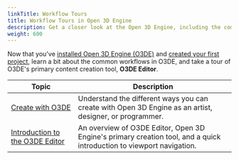 ```yaml
---
linkTitle: Workflow Tours
title: Workflow Tours in Open 3D Engine
description: Get a closer look at the Open 3D Engine, including the common workflows for each creative role on a project, and the primary creative tool, O3DE Editor.
weight: 600
---
```


Now that you've [installed Open 3D Engine (O3DE)](../setup) and [created your first project](../create), learn a bit about the common workflows in O3DE, and take a tour of O3DE's primary content creation tool, **O3DE Editor**.

| Topic | Description |
| - | - |
| [Create with O3DE](./create-intro) | Understand the different ways you can create with Open 3D Engine as an artist, designer, or programmer. |
| [Introduction to the O3DE Editor](./editor-tour) | An overview of O3DE Editor, Open 3D Engine's primary creation tool, and a quick introduction to viewport navigation. |
